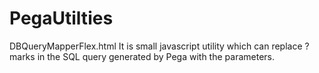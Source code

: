 # PegaUtilties
DBQueryMapperFlex.html 
It is small javascript utility which can replace ? marks in the SQL query generated by Pega with the parameters.
